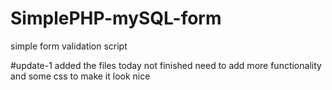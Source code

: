 # SimplePHP-mySQL-form
simple form validation script

#update-1
added the files today not finished need to add more functionality and some css to make it look nice
